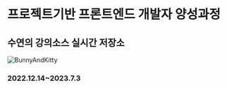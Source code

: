 <h1>프로젝트기반 프론트엔드 개발자 양성과정</h1>
<h2>수연의 강의소스 실시간 저장소</h2>
<img src="https://d.newsweek.com/en/full/1798500/kitten-bunny.webp?w=790&f=67226fd4a13b4985b35c625c78399f90" alt="BunnyAndKitty">
<h3>2022.12.14~2023.7.3</h3>
